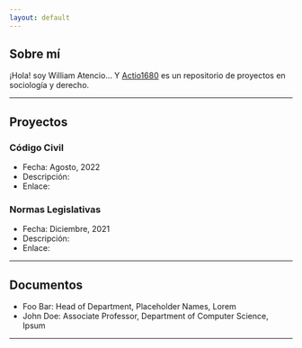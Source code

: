 ```yaml
---
layout: default
---
```


## Sobre mí

¡Hola! soy William Atencio... Y [Actio1680](https://github.com/) es un repositorio de proyectos en sociología y derecho. 

<!-- <img class="profile-picture" src="sherlock.jpg"> -->
---

## Proyectos

### Código Civil
- Fecha: Agosto, 2022
- Descripción:
- Enlace: 

### Normas Legislativas
- Fecha: Diciembre, 2021
- Descripción:
- Enlace: 

---

## Documentos

* Foo Bar: Head of Department, Placeholder Names, Lorem
* John Doe: Associate Professor, Department of Computer Science, Ipsum


--- 
